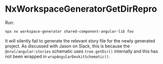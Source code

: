 # NxWorkspaceGeneratorGetDirRepro

Run:

```sh
npx nx workspace-generator shared-component-angular-lib foo
```

It will silently fail to generate the relevant story file for the newly generated project. As discussed with Jason on Slack, this is because the `@nrwl/angular:stories` schematic uses `tree.getDir()` internally and this has not been wrapped in `wrapAngularDevkitSchematic()`.
